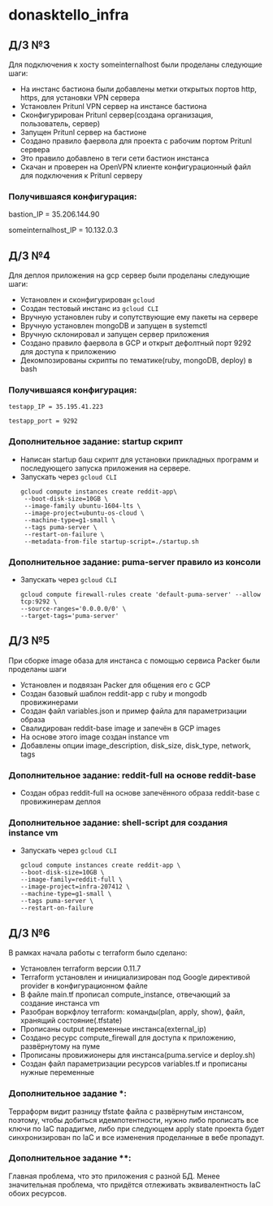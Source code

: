 # donasktello_infra
## Д/3 №3
Для подключения к хосту someinternalhost были проделаны следующие шаги:
* На инстанс бастиона были добавлены метки открытых портов http, https, для установки VPN сервера
* Установлен Pritunl VPN сервер на инстансе бастиона
* Сконфигурирован Pritunl сервер(создана организация, пользователь, сервер)
* Запущен Pritunl сервер на бастионе
* Создано правило фаервола для проекта с рабочим портом Pritunl сервера
* Это правило добавлено в теги сети бастион инстанса
* Скачан и проверен на OpenVPN клиенте конфигурационный файл для подключения к Pritunl серверу

### Получившаяся конфигурация:
bastion_IP = 35.206.144.90

someinternalhost_IP = 10.132.0.3
## Д/3 №4
Для деплоя приложения на gcp сервер были проделаны следующие шаги:
* Установлен и сконфигурирован `gcloud`
* Создан тестовый инстанс из `gcloud CLI`
* Вручную установлен ruby и сопутствующие ему пакеты на сервере
* Вручную установлен mongoDB и запущен в systemctl
* Вручную склонировал и запущен сервер приложения
* Создано правило фаервола в GCP и открыт дефолтный порт 9292 для доступа к приложению
* Декомпозированы скрипты по тематике(ruby, mongoDB, deploy) в bash

### Получившаяся конфигурация:
```
testapp_IP = 35.195.41.223

testapp_port = 9292 
```

### Дополнительное задание: startup скрипт 
* Написан startup баш скрипт для установки прикладных программ и последующего запуска приложения на сервере.
* Запускать через `gcloud CLI` 
     ```
    gcloud compute instances create reddit-app\
      --boot-disk-size=10GB \
      --image-family ubuntu-1604-lts \
      --image-project=ubuntu-os-cloud \
      --machine-type=g1-small \
      --tags puma-server \
      --restart-on-failure \
      --metadata-from-file startup-script=./startup.sh
    ```
### Дополнительное задание: puma-server правило из консоли
* Запускать через `gcloud CLI`  
 
  ```
  gcloud compute firewall-rules create 'default-puma-server' --allow tcp:9292 \
  --source-ranges='0.0.0.0/0' \
  --target-tags='puma-server'
  ```
## Д/3 №5
При сборке image обаза для инстанса с помощью сервиса Packer были проделаны шаги
* Установлен и подвязан Packer для общения его с GCP
* Создан базовый шаблон reddit-app c ruby и mongodb провижинерами
* Создан файл variables.json и пример файла для параметризации образа
* Свалидирован reddit-base image и запечён в GCP images
* На основе этого image создан instance vm
* Добавлены опции image_description, disk_size, disk_type, network, tags

### Дополнительное задание: reddit-full на основе reddit-base 
* Создан образ reddit-full на основе запечённого образа reddit-base с провижинерам деплоя
### Дополнительное задание: shell-script для создания instance vm
* Запускать через `gcloud CLI` 
     ```
    gcloud compute instances create reddit-app \
    --boot-disk-size=10GB \
    --image-family=reddit-full \
    --image-project=infra-207412 \
    --machine-type=g1-small \
    --tags puma-server \
    --restart-on-failure
    ```
## Д/3 №6
В рамках начала работы с terraform было сделано:
- Установлен terraform версии 0.11.7
- Terraform установлен и инициализирован под Google директивой provider в конфигурационном файле
- В файле main.tf прописал compute_instance, отвечающий за создание инстанса vm
- Разобран воркфлоу terraform: команды(plan, apply, show), файл, хранящий состояние(.tfstate)
- Прописаны output переменные инстанса(external_ip)
- Создано ресурс compute_firewall для доступа к приложению, развёрнутому на пуме
- Прописаны провижионеры для инстанса(puma.service и deploy.sh)
- Создан файл параметризации ресурсов variables.tf и прописаны нужные переменные

### Дополнительное задание *:
Терраформ видит разницу tfstate файла с развёрнутым инстансом, поэтому, чтобы добиться идемпотентности,
нужно либо прописать все ключи по IaC парадигме, либо при следующем apply state проекта будет синхронизирован по IaC
и все изменения проделанные в вебе пропадут.  
### Дополнительное задание **:
Главная проблема, что это приложения с разной БД. Менее значительная проблема, что придётся отлеживать эквивалентность
IaC обоих ресурсов.
